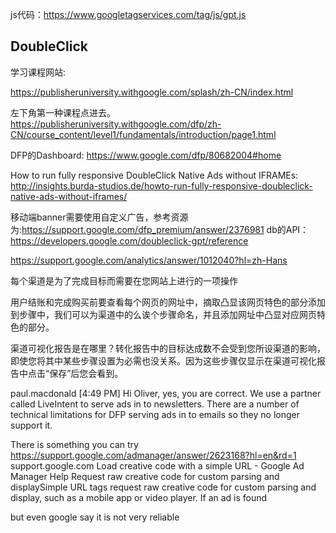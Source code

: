 js代码：https://www.googletagservices.com/tag/js/gpt.js
## DoubleClick

学习课程网站:

https://publisheruniversity.withgoogle.com/splash/zh-CN/index.html

左下角第一种课程点进去。
 https://publisheruniversity.withgoogle.com/dfp/zh-CN/course_content/level1/fundamentals/introduction/page1.html

DFP的Dashboard:
https://www.google.com/dfp/80682004#home

How to run fully responsive DoubleClick Native Ads without IFRAMEs: 
http://insights.burda-studios.de/howto-run-fully-responsive-doubleclick-native-ads-without-iframes/

移动端banner需要使用自定义广告，参考资源为:https://support.google.com/dfp_premium/answer/2376981
db的API：https://developers.google.com/doubleclick-gpt/reference


https://support.google.com/analytics/answer/1012040?hl=zh-Hans

每个渠道是为了完成目标而需要在您网站上进行的一项操作

用户结账和完成购买前要查看每个网页的网址中，摘取凸显该网页特色的部分添加到步骤中，我们可以为渠道中的么诶个步骤命名，并且添加网址中凸显对应网页特色的部分。

渠道可视化报告是在哪里？转化报告中的目标达成数不会受到您所设渠道的影响，即使您将其中某些步骤设置为必需也没关系。因为这些步骤仅显示在渠道可视化报告中点击“保存”后您会看到。



paul.macdonald [4:49 PM]
Hi Oliver, yes, you are correct.  We use a partner called LiveIntent to serve ads in to newsletters.  There are a number of technical limitations for DFP serving ads in to emails so they no longer support it.

There is something you can try https://support.google.com/admanager/answer/2623168?hl=en&rd=1
support.google.com
Load creative code with a simple URL - Google Ad Manager Help
Request raw creative code for custom parsing and displaySimple URL tags&nbsp;request raw creative code for custom parsing and display, such as a mobile app or&nbsp;video player.&nbsp;If an ad is found

but even google say it is not very reliable